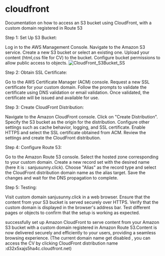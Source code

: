 # cloudfront
Documentation on how to access an S3 bucket using CloudFront, with a custom domain registered in Route 53

Step 1: Set Up S3 Bucket:

Log in to the AWS Management Console.
Navigate to the Amazon S3 service.
Create a new S3 bucket or select an existing one.
Upload your content (html,css file for CV) to the bucket.
Configure bucket permissions to allow public access to objects.
![CloudFront_S3Bucket_SS](https://github.com/SanjuSunny28/cloudfront/assets/81848448/e5d4e954-ec37-4770-b41e-437b72315762)


Step 2: Obtain SSL Certificate:

Go to the AWS Certificate Manager (ACM) console.
Request a new SSL certificate for your custom domain.
Follow the prompts to validate the certificate using DNS validation or email validation.
Once validated, the certificate will be issued and available for use.

Step 3: Create CloudFront Distribution:

Navigate to the Amazon CloudFront console.
Click on "Create Distribution".
Specify the S3 bucket as the origin for the distribution.
Configure other settings such as cache behavior, logging, and SSL certificate.
Enable HTTPS and select the SSL certificate obtained from ACM.
Review the settings and create the CloudFront distribution.

Step 4: Configure Route 53:

Go to the Amazon Route 53 console.
Select the hosted zone corresponding to your custom domain.
Create a new record set with the desired name (here it is : sanjusunny.click).
Choose "Alias" as the record type and select the CloudFront distribution domain name as the alias target.
Save the changes and wait for the DNS propagation to complete.

Step 5: Testing:

Visit  custom domain sanjusunny.click in a web browser.
Ensure that the content from your S3 bucket is served securely over HTTPS.
Verify that the custom domain is displayed in the browser's address bar.
Test different pages or objects to confirm that the setup is working as expected.

successfully set up Amazon CloudFront to serve content from your Amazon S3 bucket with a custom domain registered in Amazon Route 53.Content is now delivered securely and efficiently to your users, providing a seamless browsing experience.
(The current domain name get disabled , you can access the CV by clicking CloudFront distribution name :d32x5xajs5ha4c.cloudfront.net)
